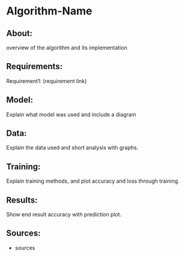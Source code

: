 # Algorithm-Name

## About:
overview of the algorithm and its implementation<br/>

## Requirements:

Requirement1: (requirement link)

## Model:

Explain what model was used and include a diagram

## Data:

Explain the data used and short analysis with graphs.

## Training:

Explain training methods, and plot accuracy and loss through training.

## Results:

Show end result accuracy with prediction plot.

## Sources:

* sources



